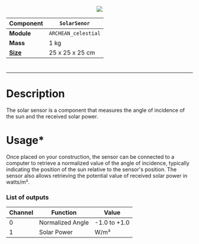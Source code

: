 <p align="center">
    <img src="SolarSenor.png" />
</p>

|Component|`SolarSenor`|
|---|---|
|**Module**|`ARCHEAN_celestial`|
|**Mass**| 1 kg|
|[**Size**](# "Based on the component's occupancy in a fixed 25cm grid.")|25 x 25 x 25 cm|
#

---

# Description
The solar sensor is a component that measures the angle of incidence of the sun and the received solar power.

# Usage*
Once placed on your construction, the sensor can be connected to a computer to retrieve a normalized value of the angle of incidence, typically indicating the position of the sun relative to the sensor's position. The sensor also allows retrieving the potential value of received solar power in watts/m².


### List of outputs
|Channel|Function|Value|
|---|---|---|
|0|Normalized Angle|-1.0 to +1.0|
|1|Solar Power|W/m²|